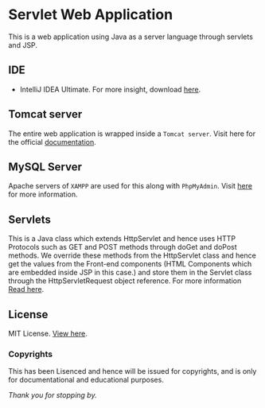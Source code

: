 # Servlet Web Application
This is a web application using Java as a server language through servlets and JSP.

## IDE 
- IntelliJ IDEA Ultimate. 
For more insight, download [here](https://www.jetbrains.com/idea/).

## Tomcat server
The entire web application is wrapped inside a `Tomcat server`. Visit here for the official [documentation](http://tomcat.apache.org/).

## MySQL Server
Apache servers of `XAMPP` are used for this along with `PhpMyAdmin`. Visit [here](https://www.apachefriends.org/download.html) for more information.

## Servlets
This is a Java class which extends HttpServlet and hence uses HTTP Protocols such as GET and POST methods through doGet and doPost methods. 
We override these methods from the HttpServlet class and hence get the values from the Front-end components (HTML Components which are embedded
inside JSP in this case.) and store them in the Servlet class through the HttpServletRequest object reference. For more information [Read here](https://www.javatpoint.com/servlet-tutorial). 

## License
MIT License. [View here](LICENSE).

### Copyrights
This has been Lisenced and hence will be issued for copyrights, and is only for documentational and educational purposes. 

_Thank you for stopping by._
